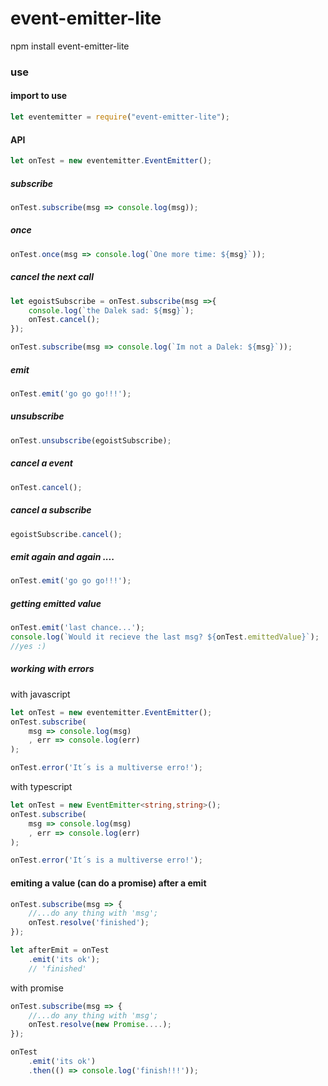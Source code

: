 # event-emitter-lite

npm install event-emitter-lite

### use

#### import to use
``` javascript
let eventemitter = require("event-emitter-lite");
```

#### API
``` javascript
let onTest = new eventemitter.EventEmitter();
```
##### subscribe
``` javascript
onTest.subscribe(msg => console.log(msg));
```
##### once
``` javascript
onTest.once(msg => console.log(`One more time: ${msg}`));
```
##### cancel the next call
``` javascript
let egoistSubscribe = onTest.subscribe(msg =>{
    console.log(`the Dalek sad: ${msg}`);
    onTest.cancel();
});

onTest.subscribe(msg => console.log(`Im not a Dalek: ${msg}`));
```
##### emit
``` javascript
onTest.emit('go go go!!!');
```
##### unsubscribe
``` javascript
onTest.unsubscribe(egoistSubscribe);
```

##### cancel a event
``` javascript
onTest.cancel();
```

##### cancel a subscribe
``` javascript
egoistSubscribe.cancel();
```

##### emit again and again ....
``` javascript
onTest.emit('go go go!!!');
```
##### getting emitted value
``` javascript
onTest.emit('last chance...');
console.log(`Would it recieve the last msg? ${onTest.emittedValue}`); 
//yes :)
```

##### working with errors
with javascript
``` javascript
let onTest = new eventemitter.EventEmitter();
onTest.subscribe(
	msg => console.log(msg)
	, err => console.log(err)
);

onTest.error('It´s is a multiverse erro!');

```
with typescript
``` typescript
let onTest = new EventEmitter<string,string>();
onTest.subscribe(
	msg => console.log(msg)
	, err => console.log(err)
);

onTest.error('It´s is a multiverse erro!');

```

#### emiting a value (can do a promise) after a emit




``` javascript
onTest.subscribe(msg => {
	//...do any thing with 'msg';
	onTest.resolve('finished');
});

let afterEmit = onTest
	.emit('its ok');
	// 'finished'
```
with promise
``` javascript
onTest.subscribe(msg => {
	//...do any thing with 'msg';
	onTest.resolve(new Promise....);
});

onTest
	.emit('its ok')
	.then(() => console.log('finish!!!'));
```


